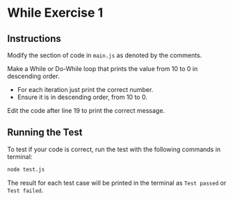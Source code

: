 # While Exercise 1
## Instructions
Modify the section of code in ```main.js``` as denoted by the comments.

Make a While or Do-While loop that prints the value from 10 to 0 in descending order. 
- For each iteration just print the correct number.
- Ensure it is in descending order, from 10 to 0.

Edit the code after line 19 to print the correct message. 

## Running the Test
To test if your code is correct, run the test with the following commands in terminal:
```bash
node test.js
```

The result for each test case will be printed in the terminal as ```Test passed``` or ```Test failed```.


